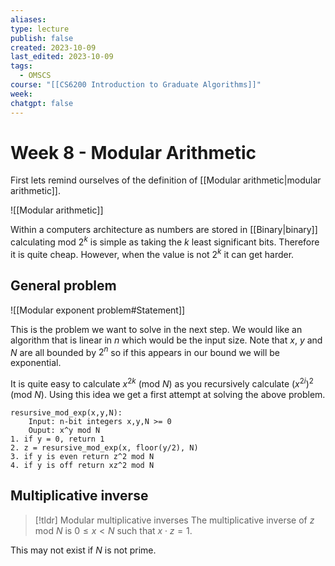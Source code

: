 ```yaml
---
aliases: 
type: lecture
publish: false
created: 2023-10-09
last_edited: 2023-10-09
tags:
  - OMSCS
course: "[[CS6200 Introduction to Graduate Algorithms]]"
week: 
chatgpt: false
---
```

# Week 8 - Modular Arithmetic

First lets remind ourselves of the definition of [[Modular arithmetic|modular arithmetic]].

![[Modular arithmetic]]

Within a computers architecture as numbers are stored in [[Binary|binary]] calculating mod $2^k$ is simple as taking the $k$ least significant bits. Therefore it is quite cheap. However, when the value is not $2^k$ it can get harder.

## General problem

![[Modular exponent problem#Statement]]

This is the problem we want to solve in the next step. We would like an algorithm that is linear in $n$ which would be the input size. Note that $x$, $y$ and $N$ are all bounded by $2^n$ so if this appears in our bound we will be exponential.

It is quite easy to calculate $x^{2k}$ (mod $N$) as you recursively calculate $(x^{2i})^2$ (mod $N$). Using this idea we get a first attempt at solving the above problem.

```pseudocode
resursive_mod_exp(x,y,N):
	Input: n-bit integers x,y,N >= 0
	Ouput: x^y mod N
1. if y = 0, return 1
2. z = resursive_mod_exp(x, floor(y/2), N)
3. if y is even return z^2 mod N
4. if y is off return xz^2 mod N
```

## Multiplicative inverse

>[!tldr] Modular multiplicative inverses
>The multiplicative inverse of $z$ mod $N$ is $0 \leq x < N$ such that $x \cdot z = 1$.

This may not exist if $N$ is not prime.



